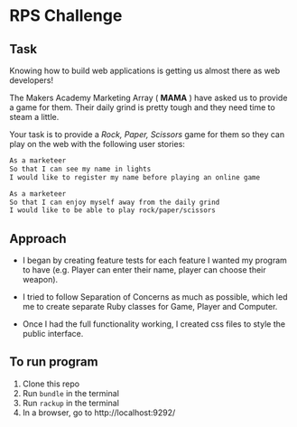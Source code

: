 # RPS Challenge

Task
----

Knowing how to build web applications is getting us almost there as web developers!

The Makers Academy Marketing Array ( **MAMA** ) have asked us to provide a game for them. Their daily grind is pretty tough and they need time to steam a little.

Your task is to provide a _Rock, Paper, Scissors_ game for them so they can play on the web with the following user stories:

```sh
As a marketeer
So that I can see my name in lights
I would like to register my name before playing an online game

As a marketeer
So that I can enjoy myself away from the daily grind
I would like to be able to play rock/paper/scissors
```

Approach
----

- I began by creating feature tests for each feature I wanted my program to have (e.g. Player can enter their name, player can choose their weapon).

- I tried to follow Separation of Concerns as much as possible, which led me to create separate Ruby classes for Game, Player and Computer.

- Once I had the full functionality working, I created css files to style the public interface.

To run program
---
1. Clone this repo
2. Run `bundle` in the terminal
3. Run `rackup` in the terminal
4. In a browser, go to http://localhost:9292/
